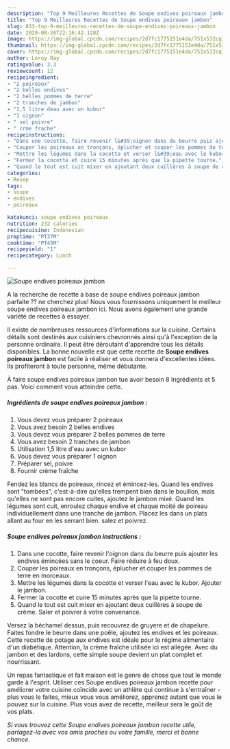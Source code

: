 ```yaml
---
description: "Top 9 Meilleures Recettes de Soupe endives poireaux jambon"
title: "Top 9 Meilleures Recettes de Soupe endives poireaux jambon"
slug: 833-top-9-meilleures-recettes-de-soupe-endives-poireaux-jambon
date: 2020-08-26T22:16:42.128Z
image: https://img-global.cpcdn.com/recipes/2d7fc1775151e4da/751x532cq70/soupe-endives-poireaux-jambon-photo-principale-de-la-recette.jpg
thumbnail: https://img-global.cpcdn.com/recipes/2d7fc1775151e4da/751x532cq70/soupe-endives-poireaux-jambon-photo-principale-de-la-recette.jpg
cover: https://img-global.cpcdn.com/recipes/2d7fc1775151e4da/751x532cq70/soupe-endives-poireaux-jambon-photo-principale-de-la-recette.jpg
author: Leroy Ray
ratingvalue: 3.3
reviewcount: 12
recipeingredient:
- "2 poireaux"
- "2 belles endives"
- "2 belles pommes de terre"
- "2 tranches de jambon"
- "1,5 litre deau avec un kubor"
- "1 oignon"
- " sel poivre"
- " crme frache"
recipeinstructions:
- "Dans une cocotte, faire revenir l&#39;oignon dans du beurre puis ajouter les endives émincées sans le coeur. Faire réduire à feu doux."
- "Couper les poireaux en tronçons, éplucher et couper les pommes de terre en morceaux."
- "Mettre les légumes dans la cocotte et verser l&#39;eau avec le kubor. Ajouter le jambon."
- "Fermer la cocotte et cuire 15 minutes après que la pipette tourne."
- "Quand le tout est cuit mixer en ajoutant deux cuillères à soupe de crème. Saler et poivrer à votre convenance."
categories:
- Resep
tags:
- soupe
- endives
- poireaux

katakunci: soupe endives poireaux 
nutrition: 232 calories
recipecuisine: Indonesian
preptime: "PT37M"
cooktime: "PT45M"
recipeyield: "1"
recipecategory: Lunch

---
```



![Soupe endives poireaux jambon](https://img-global.cpcdn.com/recipes/2d7fc1775151e4da/751x532cq70/soupe-endives-poireaux-jambon-photo-principale-de-la-recette.jpg)

A la recherche de recette à base de soupe endives poireaux jambon parfaite ?? ne cherchez plus! Nous vous fournissons uniquement le meilleur soupe endives poireaux jambon ici. Nous avons également une grande variété de recettes à essayer.

Il existe de nombreuses ressources d'informations sur la cuisine. Certains détails sont destinés aux cuisiniers chevronnés ainsi qu'à l'exception de la personne ordinaire. Il peut être déroutant d'apprendre tous les détails disponibles. La bonne nouvelle est que cette recette de <strong> Soupe endives poireaux jambon </strong> est facile à réaliser et vous donnera d'excellentes idées. Ils profiteront à toute personne, même débutante.

<!--inarticleads1-->

À faire soupe endives poireaux jambon tue avoir besoin 8 Ingrédients et 5 pas. Voici comment vous atteindre cette.

##### Ingrédients de soupe endives poireaux jambon :

1. Vous devez vous préparer 2 poireaux
1. Vous avez besoin 2 belles endives
1. Vous devez vous préparer 2 belles pommes de terre
1. Vous avez besoin 2 tranches de jambon
1. Utilisation 1,5 litre d&#39;eau avec un kubor
1. Vous devez vous préparer 1 oignon
1. Préparer  sel, poivre
1. Fournir  crème fraîche


Fendez les blancs de poireaux, rincez et émincez-les. Quand les endives sont &#34;tombées&#34;, c&#39;est-à-dire qu&#39;elles trempent bien dans le bouillon, mais qu&#39;elles ne sont pas encore cuites, ajoutez le jambon mixé. Quand les légumes sont cuit, enroulez chaque endive et chaque moité de poireau individuellement dans une tranche de jambon. Placez les dans un plats allant au four en les serrant bien. salez et poivrez. 

<!--inarticleads2-->

##### Soupe endives poireaux jambon instructions :

1. Dans une cocotte, faire revenir l&#39;oignon dans du beurre puis ajouter les endives émincées sans le coeur. Faire réduire à feu doux.
1. Couper les poireaux en tronçons, éplucher et couper les pommes de terre en morceaux.
1. Mettre les légumes dans la cocotte et verser l&#39;eau avec le kubor. Ajouter le jambon.
1. Fermer la cocotte et cuire 15 minutes après que la pipette tourne.
1. Quand le tout est cuit mixer en ajoutant deux cuillères à soupe de crème. Saler et poivrer à votre convenance.


Versez la béchamel dessus, puis recouvrez de gruyere et de chapelure. Faites fondre le beurre dans une poêle, ajoutez les endives et les poireaux. Cette recette de potage aux endives est idéale pour le régime alimentaire d&#39;un diabétique. Attention, la crème fraîche utilisée ici est allégée. Avec du jambon et des lardons, cette simple soupe devient un plat complet et nourrissant. 

<!--inarticleads1-->

<p>
Un repas fantastique et fait maison est le genre de chose que tout le monde garde à l'esprit. Utiliser ces Soupe endives poireaux jambon recette pour améliorer votre cuisine coïncide avec un athlète qui continue à s'entraîner - plus vous le faites, mieux vous vous améliorez, apprenez autant que vous le pouvez sur la cuisine. Plus vous avez de recette, meilleur sera le goût de vos plats.
</p>

<p>
<i>Si vous trouvez cette Soupe endives poireaux jambon recette utile, partagez-la avec vos amis proches ou votre famille, merci et bonne chance.</i>
</p>
